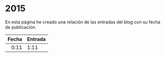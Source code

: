 # 2015

En esta página he creado una relación de las entradas del blog con su fecha de publicación.

| Fecha  | Entrada |
| --: | -- |
| 0:11 | 1:11 |
